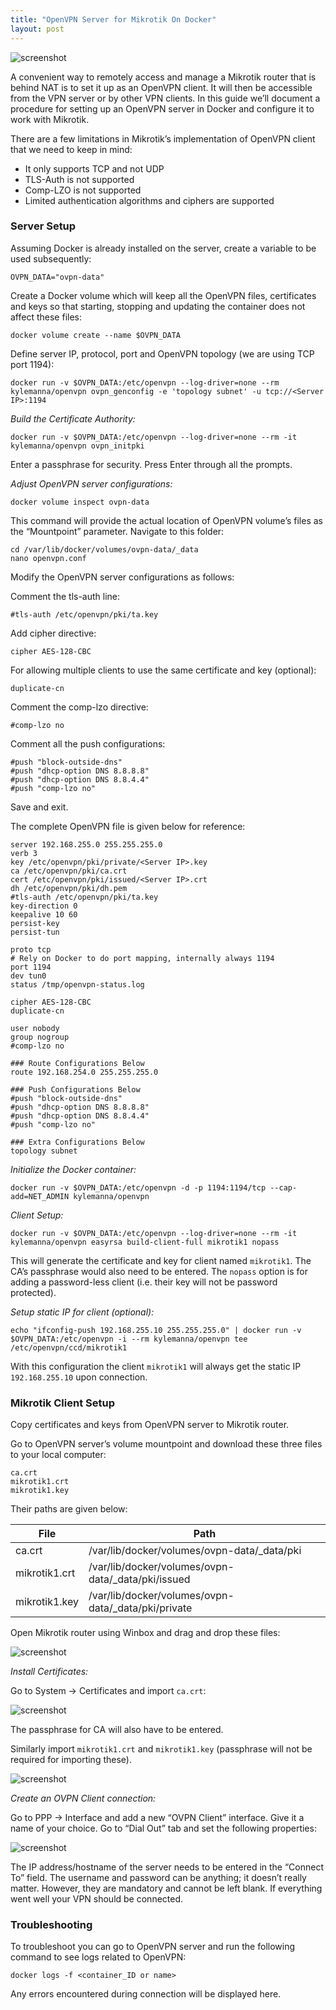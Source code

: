 ```yaml
---
title: "OpenVPN Server for Mikrotik On Docker"
layout: post
---
```


![screenshot](../assets/images/openvpn-server-mikrotik/title.png)

A convenient way to remotely access and manage a Mikrotik router that is behind NAT is to set it up as an OpenVPN client. It will then be accessible from the VPN server or by other VPN clients. In this guide we’ll document a procedure for setting up an OpenVPN server in Docker and configure it to work with Mikrotik.

<!--more-->

There are a few limitations in Mikrotik’s implementation of OpenVPN client that we need to keep in mind:

- It only supports TCP and not UDP
- TLS-Auth is not supported
- Comp-LZO is not supported
- Limited authentication algorithms and ciphers are supported

### Server Setup

Assuming Docker is already installed on the server, create a variable to be used subsequently:

```
OVPN_DATA="ovpn-data"
```

Create a Docker volume which will keep all the OpenVPN files, certificates and keys so that starting, stopping and updating the container does not affect these files:

```
docker volume create --name $OVPN_DATA
```

Define server IP, protocol, port and OpenVPN topology (we are using TCP port 1194):

```
docker run -v $OVPN_DATA:/etc/openvpn --log-driver=none --rm kylemanna/openvpn ovpn_genconfig -e 'topology subnet' -u tcp://<Server IP>:1194
```

*Build the Certificate Authority:*

```
docker run -v $OVPN_DATA:/etc/openvpn --log-driver=none --rm -it kylemanna/openvpn ovpn_initpki
```

Enter a passphrase for security. Press Enter through all the prompts.

*Adjust OpenVPN server configurations:*

```
docker volume inspect ovpn-data
```

This command will provide the actual location of OpenVPN volume’s files as the “Mountpoint” parameter. Navigate to this folder:

```
cd /var/lib/docker/volumes/ovpn-data/_data
nano openvpn.conf
```

Modify the OpenVPN server configurations as follows:

Comment the tls-auth line:

```
#tls-auth /etc/openvpn/pki/ta.key
```

Add cipher directive:

```
cipher AES-128-CBC
```

For allowing multiple clients to use the same certificate and key (optional):

```
duplicate-cn
```

Comment the comp-lzo directive:

```
#comp-lzo no
```

Comment all the push configurations:

```
#push "block-outside-dns"
#push "dhcp-option DNS 8.8.8.8"
#push "dhcp-option DNS 8.8.4.4"
#push "comp-lzo no"
```

Save and exit.

The complete OpenVPN file is given below for reference:

```
server 192.168.255.0 255.255.255.0
verb 3
key /etc/openvpn/pki/private/<Server IP>.key
ca /etc/openvpn/pki/ca.crt
cert /etc/openvpn/pki/issued/<Server IP>.crt
dh /etc/openvpn/pki/dh.pem
#tls-auth /etc/openvpn/pki/ta.key
key-direction 0
keepalive 10 60
persist-key
persist-tun
 
proto tcp
# Rely on Docker to do port mapping, internally always 1194
port 1194
dev tun0
status /tmp/openvpn-status.log
 
cipher AES-128-CBC
duplicate-cn
 
user nobody
group nogroup
#comp-lzo no
 
### Route Configurations Below
route 192.168.254.0 255.255.255.0
 
### Push Configurations Below
#push "block-outside-dns"
#push "dhcp-option DNS 8.8.8.8"
#push "dhcp-option DNS 8.8.4.4"
#push "comp-lzo no"
 
### Extra Configurations Below
topology subnet
```

*Initialize the Docker container:*

```
docker run -v $OVPN_DATA:/etc/openvpn -d -p 1194:1194/tcp --cap-add=NET_ADMIN kylemanna/openvpn
```

*Client Setup:*

```
docker run -v $OVPN_DATA:/etc/openvpn --log-driver=none --rm -it kylemanna/openvpn easyrsa build-client-full mikrotik1 nopass
```

This will generate the certificate and key for client named `mikrotik1`. The CA’s passphrase would also need to be entered. The `nopass` option is for adding a password-less client (i.e. their key will not be password protected).

*Setup static IP for client (optional):*

```
echo "ifconfig-push 192.168.255.10 255.255.255.0" | docker run -v $OVPN_DATA:/etc/openvpn -i --rm kylemanna/openvpn tee /etc/openvpn/ccd/mikrotik1
```

With this configuration the client `mikrotik1` will always get the static IP `192.168.255.10` upon connection.

### Mikrotik Client Setup

Copy certificates and keys from OpenVPN server to Mikrotik router.

Go to OpenVPN server’s volume mountpoint and download these three files to your local computer:

```
ca.crt
mikrotik1.crt
mikrotik1.key
```

Their paths are given below:

| File          | Path                                                |
|---------------|-----------------------------------------------------|
| ca.crt        | /var/lib/docker/volumes/ovpn-data/_data/pki         |
| mikrotik1.crt | /var/lib/docker/volumes/ovpn-data/_data/pki/issued  |
| mikrotik1.key | /var/lib/docker/volumes/ovpn-data/_data/pki/private |

Open Mikrotik router using Winbox and drag and drop these files:

![screenshot](../assets/images/openvpn-server-mikrotik/1.png)

*Install Certificates:*

Go to System -> Certificates and import `ca.crt`:

![screenshot](../assets/images/openvpn-server-mikrotik/2.png)

The passphrase for CA will also have to be entered.

Similarly import `mikrotik1.crt` and `mikrotik1.key` (passphrase will not be required for importing these).

![screenshot](../assets/images/openvpn-server-mikrotik/3.png)

*Create an OVPN Client connection:*

Go to PPP -> Interface and add a new “OVPN Client” interface. Give it a name of your choice. Go to “Dial Out” tab and set the following properties:

![screenshot](../assets/images/openvpn-server-mikrotik/4.png)

The IP address/hostname of the server needs to be entered in the “Connect To” field. The username and password can be anything; it doesn’t really matter. However, they are mandatory and cannot be left blank. If everything went well your VPN should be connected.

### Troubleshooting

To troubleshoot you can go to OpenVPN server and run the following command to see logs related to OpenVPN:

```
docker logs -f <container_ID or name>
```

Any errors encountered during connection will be displayed here.